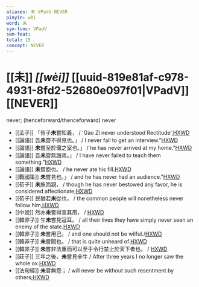 ```yaml
---
aliases: 未 VPadV NEVER
pinyin: wèi
word: 未
syn-func: VPadV
sem-feat: 
total: 15
concept: NEVER 
---
```

# [[未]] *[[wèi]]*  [[uuid-819e81af-c978-4931-8fd2-52680e097f01|VPadV]] [[NEVER]]
never; (henceforward/thenceforward) never
 - [[孟子]] 「告子**未**嘗知義， / 'Gào Zǐ never understood Rectitude',[HXWD](https://hxwd.org/textview.html?location=KR1h0001_tls_003-20a.16)
 - [[論語]] 吾**未**嘗不得見也。」 / I never fail to get an interview."[HXWD](https://hxwd.org/textview.html?location=KR1h0004_tls_003-27a.5)
 - [[論語]] **未**嘗至於偃之室也。」 / he has never arrived at my home."[HXWD](https://hxwd.org/textview.html?location=KR1h0004_tls_006-21a.1)
 - [[論語]] 吾**未**嘗無誨焉。」 / I have never failed to teach them something."[HXWD](https://hxwd.org/textview.html?location=KR1h0004_tls_007-8a.1)
 - [[論語]] **未**嘗飽也。 / he never ate his fill.[HXWD](https://hxwd.org/textview.html?location=KR1h0004_tls_007-9a.3)
 - [[戰國策]] **未**嘗見也。」 / and he has never had an audience."[HXWD](https://hxwd.org/textview.html?location=KR2e0003_tls_148-3a.16)
 - [[荀子]] **未**施而親，
                     / though he has never bestowed any favor, he is considered affectionate;[HXWD](https://hxwd.org/textview.html?location=KR3a0002_tls_003-9a.21)
 - [[荀子]] 民猶若**未**從也，
                     / the common people will nonetheless never follow him,[HXWD](https://hxwd.org/textview.html?location=KR3a0002_tls_003-9a.31)
 - [[中說]] 然亦**未**嘗得宣其用， / [HXWD](https://hxwd.org/textview.html?location=KR3a0014_tls_001-1a.8)
 - [[韓非子]] 生**未**嘗見寇耳。 / all their lives they have simply never seen an enemy of the state.[HXWD](https://hxwd.org/textview.html?location=KR3c0005_tls_001-7a.5)
 - [[韓非子]] **未**嘗用己。 / and one should not be wilful./[HXWD](https://hxwd.org/textview.html?location=KR3c0005_tls_008-13a.7)
 - [[韓非子]] **未**嘗聞也。 / that is quite unheard of.[HXWD](https://hxwd.org/textview.html?location=KR3c0005_tls_014-3a.4)
 - [[韓非子]] **未**嘗非法重而可以至乎令行禁止於天下者也。 / [HXWD](https://hxwd.org/textview.html?location=KR3c0005_tls_055-1a.4)
 - [[莊子]] 三年之後，**未**嘗見全牛 / After three years I no longer saw the whole ox.[HXWD](https://hxwd.org/textview.html?location=KR5c0126_tls_003-3a.7)
 - [[法句經]] **未**甞無怨； / will never be without such resentment by others;[HXWD](https://hxwd.org/textview.html?location=KR6b0067_T_001-0562a.45)